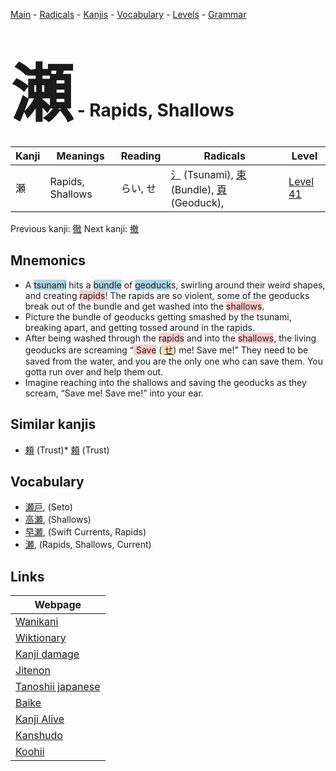 <style> bigfont {font-size: 100px}</style>
[Main](../README.md) -
[Radicals](../radicals.md) -
[Kanjis](../kanjis.md) -
[Vocabulary](../vocabulary.md) -
[Levels](../levels.md) -
[Grammar](../grammar.md)
# <bigfont> 瀬</bigfont> - Rapids, Shallows 

| Kanji | Meanings | Reading | Radicals | Level |
| --- | --- | --- | --- | --- |
| 瀬 | Rapids, Shallows | らい, せ | [氵](../radicals/氵.md) (Tsunami), [束](../radicals/束.md) (Bundle), [頁](../radicals/頁.md) (Geoduck),  | [Level 41](../levels/wk_level41.md) |

Previous kanji: [徹](徹.md) Next kanji: [撤](撤.md) 

## Mnemonics
 * A <span style="background-color:#ADD8E6"> tsunami</span> hits a <span style="background-color:#ADD8E6"> bundle</span> of <span style="background-color:#ADD8E6"> geoduck</span>s, swirling around their weird shapes, and creating <span style="background-color:#ffcccb"> rapids</span>! The rapids are so violent, some of the geoducks break out of the bundle and get washed into the <span style="background-color:#ffcccb"> shallows</span>.
* Picture the bundle of geoducks getting smashed by the tsunami, breaking apart, and getting tossed around in the rapids.
* After being washed through the <span style="background-color:#ffcccb"> rapids</span> and into the <span style="background-color:#ffcccb"> shallows</span>, the living geoducks are screaming “<span style="background-color:#ffcccb"> Save</span> (<span style="background-color:#fed8b1"> [せ](https://jisho.org/search/せ)</span>) me! Save me!” They need to be saved from the water, and you are the only one who can save them. You gotta run over and help them out.
* Imagine reaching into the shallows and saving the geoducks as they scream, “Save me! Save me!” into your ear.


## Similar kanjis
 * [頼](頼.md) (Trust)* [頼](頼.md) (Trust)


## Vocabulary
 * [瀬戸](../vocabulary/瀬.md), (Seto)
* [高瀬](../vocabulary/瀬.md), (Shallows)
* [早瀬](../vocabulary/瀬.md), (Swift Currents, Rapids)
* [瀬](../vocabulary/瀬.md), (Rapids, Shallows, Current)



## Links 

| Webpage |
| --- |
| [Wanikani          ](https://www.wanikani.com/kanji/瀬) |
| [Wiktionary        ](https://en.wiktionary.org/wiki/瀬) |
| [Kanji damage      ](http://www.kanjidamage.com/kanji/search?utf8=✓&q=瀬) |
| [Jitenon           ](https://jitenon.com/kanji/瀬) |
| [Tanoshii japanese ](https://www.tanoshiijapanese.com/dictionary/kanji.cfm?k=瀬) |
| [Baike             ](https://baike.baidu.com/item/瀬) |
| [Kanji Alive       ](https://app.kanjialive.com/瀬) |
| [Kanshudo          ](https://www.kanshudo.com/searchmn?q=瀬) |
| [Koohii            ](https://kanji.koohii.com/study/kanji/瀬) |
